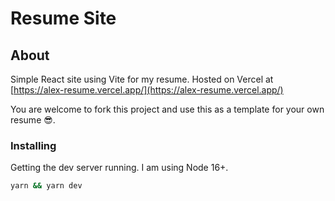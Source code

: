 # Resume Site

## About <a name = "about"></a>

Simple React site using Vite for my resume. Hosted on Vercel at [https://alex-resume.vercel.app/](https://alex-resume.vercel.app/)

You are welcome to fork this project and use this as a template for your own resume 😎.

### Installing

Getting the dev server running. I am using Node 16+.

```bash
yarn && yarn dev
```
